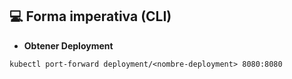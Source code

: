 ## 💻 Forma imperativa (CLI)

* **Obtener Deployment**

```
kubectl port-forward deployment/<nombre-deployment> 8080:8080
```